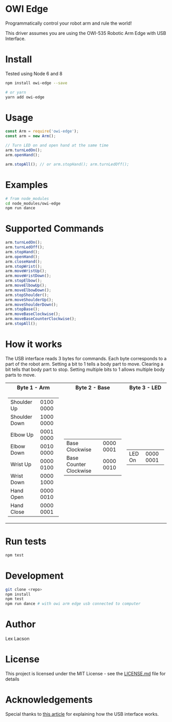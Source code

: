 # OWI Edge
Programmatically control your robot arm and rule the world!

This driver assumes you are using the OWI-535 Robotic Arm Edge with USB Interface.

# Install
Tested using Node 6 and 8

```sh
npm install owi-edge --save

# or yarn
yarn add owi-edge
```

# Usage
```js
const Arm = require('owi-edge');
const arm = new Arm();

// Turn LED on and open hand at the same time
arm.turnLedOn();
arm.openHand();

arm.stopAll(); // or arm.stopHand(); arm.turnLedOff();
```

# Examples
```sh
# from node_modules
cd node_modules/owi-edge
npm run dance
```

# Supported Commands
```js
arm.turnLedOn();
arm.turnLedOff();
arm.stopHand();
arm.openHand();
arm.closeHand();
arm.stopWrist();
arm.moveWristUp();
arm.moveWristDown();
arm.stopElbow();
arm.moveElbowUp();
arm.moveElbowDown();
arm.stopShoulder();
arm.moveShoulderUp();
arm.moveShoulderDown();
arm.stopBase();
arm.moveBaseClockwise();
arm.moveBaseCounterClockwise();
arm.stopAll();
```

# How it works
The USB interface reads 3 bytes for commands. Each byte corresponds to a part of the robot arm. Setting a bit to 1 tells a body part to move. Clearing a bit tells that body part to stop. Setting multiple bits to 1 allows multiple body parts to move.

<table>
  <tr>
    <th align="center">Byte 1 - Arm</th>
    <th align="center">Byte 2 - Base</th>
    <th align="center">Byte 3 - LED</th>
  </tr>
  <tr>
    <td>
      <table>
        <tr>
          <td>Shoulder Up</td>
          <td>0100 0000</td>
        </tr>
        <tr>
          <td>Shoulder Down</td>
          <td>1000 0000</td>
        </tr>
        <tr>
          <td>Elbow Up</td>
          <td>0001 0000</td>
        </tr>
        <tr>
          <td>Elbow Down</td>
          <td>0010 0000</td>
        </tr>
        <tr>
          <td>Wrist Up</td>
          <td>0000 0100</td>
        </tr>
        <tr>
          <td>Wrist Down</td>
          <td>0000 1000</td>
        </tr>
        <tr>
          <td>Hand Open</td>
          <td>0000 0010</td>
        </tr>
        <tr>
          <td>Hand Close</td>
          <td>0000 0001</td>
        </tr>
      </table>
    </td>
    <td>
      <table>
        <tr>
          <td>Base Clockwise</td>
          <td>0000 0001</td>
        </tr>
        <tr>
          <td>Base Counter Clockwise</td>
          <td>0000 0010</td>
        </tr>
      </table>
    </td>
    <td>
    <table>
      <tr>
        <td>LED On</td>
        <td>0000 0001</td>
      </tr>
    </table>
    </td>
  </tr>
</table>

# Run tests
```sh
npm test
```

# Development
```sh
git clone <repo>
npm install
npm test
npm run dance # with owi arm edge usb connected to computer
```

# Author
Lex Lacson

# License
This project is licensed under the MIT License - see the [LICENSE.md](LICENSE.md) file for details

# Acknowledgements
Special thanks to [this article](https://notbrainsurgery.livejournal.com/38622.html) for explaining how the USB interface works.
